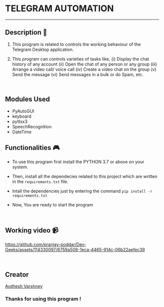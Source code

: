 # TELEGRAM AUTOMATION

---

## **Description 📃**

1. This program is related to controls the working behaviour of the Telegram Desktop application.

2. This program can controls varieties of tasks like,
   (i) Display the chat history of any account
   (ii) Open the chat of any person or any group
   (iii) Arrange a video call/ voice call
   (iv) Create a video chat on the group
   (v) Send the message
   (vi) Send messages in a bulk or do Spam, etc.

<br>

## **Modules Used**

- PyAutoGUI
- keyboard
- pyttsx3
- SpeechRecognition
- DateTime

## **Functionalities 🎮**

- To use this program first install the PYTHON 3.7 or above on your system.

- Then, install all the dependecies related to this project which are written in the `requirements.txt` file.

- Intall the dependencies just by entering the command `pip install -r requirements.txt`

- Now, You are ready to start the program

<br>

## **Working video 📹**

https://github.com/pranjay-poddar/Dev-Geeks/assets/114330097/6759a508-1eca-4465-914c-06b22aefec39

<br>

## **Creator**

[Avdhesh Varshney](https://github.com/Avdhesh-Varshney)

### Thanks for using this program !
